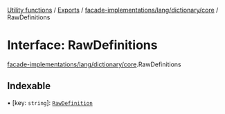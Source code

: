 [Utility functions](../index.md) / [Exports](../modules.md) / [facade-implementations/lang/dictionary/core](../modules/facade_implementations_lang_dictionary_core.md) / RawDefinitions

# Interface: RawDefinitions

[facade-implementations/lang/dictionary/core](../modules/facade_implementations_lang_dictionary_core.md).RawDefinitions

## Indexable

▪ [key: `string`]: [`RawDefinition`](../modules/facade_implementations_lang_dictionary_core.md#rawdefinition)
